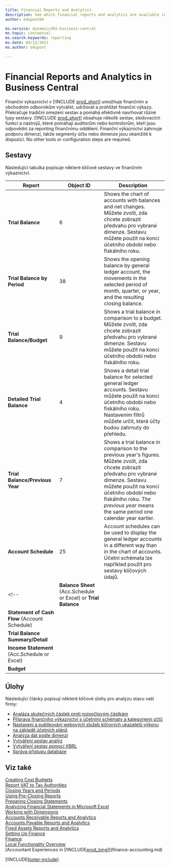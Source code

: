 ```yaml
---
title: Financial Reports and Analytics
description: See which financial reports and analytics are available in the standard version of Business Central so that you can keep track of your business.
author: edupont04

ms.service: dynamics365-business-central
ms.topic: conceptual
ms.search.keywords: reporting
ms.date: 04/12/2021
ms.author: edupont

---
```

# Financial Reports and Analytics in Business Central

Finanční výkaznictví v [!INCLUDE [prod_short](includes/prod_short.md)] umožňuje finančním a obchodním odborníkům vytvářet, udržovat a prohlížet finanční výkazy. Překračuje tradiční omezení sestav a pomáhá efektivně navrhovat různé typy sestavy. [!INCLUDE [prod_short](includes/prod_short.md)] obsahuje několik sestav, sledovacích funkcí a nástrojů, které pomáhají auditorům nebo kontrolorům, kteří jsou odpovědní za reporting finančnímu oddělení. Finanční výkaznictví zahrnuje podporu dimenzí, takže segmenty účtu nebo dimenze jsou okamžitě k dispozici. No other tools or configuration steps are required.

## Sestavy

Následující tabulka popisuje některé klíčové sestavy ve finančním výkaznictví.

| Report | Object ID | Description |
|--|--|--|
| **Trial Balance** | 6 | Shows the chart of accounts with balances and net changes. Můžete zvolit, zda chcete zobrazit předvahu pro vybrané dimenze. Sestavu můžete použít na konci účetního období nebo fiskálního roku. |
| **Trial Balance by Period** | 38 | Shows the opening balance by general ledger account, the movements in the selected period of month, quarter, or year, and the resulting closing balance. |
| **Trial Balance/Budget** | 9 | Shows a trial balance in comparison to a budget. Můžete zvolit, zda chcete zobrazit předvahu pro vybrané dimenze. Sestavu můžete použít na konci účetního období nebo fiskálního roku. |
| **Detailed Trial Balance** | 4 | Shows a detail trial balance for selected general ledger accounts. Sestavu můžete použít na konci účetního období nebo fiskálního roku. Nastavením filtrů můžete určit, které účty budou zahrnuty do přehledu. |
| **Trial Balance/Previous Year** | 7 | Shows a trial balance in comparison to the previous year's figures. Můžete zvolit, zda chcete zobrazit předvahu pro vybrané dimenze. Sestavu můžete použít na konci účetního období nebo fiskálního roku. *The previous year* means the same period one calendar year earlier. |
| **Account Schedule** | 25 | Account schedules can be used to display the general ledger accounts in a different way than in the chart of accounts. Účetní schémata lze například použít pro sestavy klíčových údajů. |
<!-- | **Balance Sheet** (Acc.Schedule or Excel) or **Trial Balance** |  |  |
| **Statement of Cash Flow** (Account Schedule) |  |  |
| **Trial Balance Summary/Detail** |  |  |
| **Income Statement** (Acc.Schedule or Excel) |  |  |
| **Budget** |  |  | -->

## Úlohy

Následující články popisují některé klíčové úlohy pro analýzu stavu vaší firmy:

* [Analáza skutečných částek proti rozpočtovým částkám](bi-how-analyze-actual-versus-budget.md)
* [Příprava finančního výkaznictví s účetními schématy a kategoriemi účtů](bi-how-work-account-schedule.md)
* [Nastavení a publikování webových služeb klíčových ukazatelů výkonu na základě účetních plánů](bi-how-to-set-up-and-publish-kpi-web-services-based-on-account-schedules.md)
* [Analýza dat podle dimenzí](bi-how-analyze-data-dimension.md)
* [Vytváření sestav analýz](bi-how-create-analysis-views-reports.md)
* [Vytváření sestav pomocí XBRL](bi-create-reports-with-xbrl.md)
* [Správa přístupu databáze](admin-data-access-intent.md)

## Viz také

[Creating Cost Budgets](finance-create-cost-budgets.md)  
[Report VAT to Tax Authorities](finance-how-report-vat.md)  
[Closing Years and Periods](year-close-years-periods.md)  
[Using Pre-Closing Reports](year-prepare-preclose-reports.md)  
[Preparing Closing Statements](year-prepare-close-statement.md)  
[Analyzing Financial Statements in Microsoft Excel](finance-analyze-excel.md)  
[Working with Dimensions](finance-dimensions.md)  
[Accounts Receivable Reports and Analytics](receivables-reports.md)  
[Accounts Payable Reports and Analytics](payables-reports.md)  
[Fixed Assets Reports and Analytics](fa-reports.md)  
[Setting Up Finance](finance-setup-finance.md)  
[Finance](finance.md)  
[Local Functionality Overview](about-localization.md)  
[Accountant Experiences in [!INCLUDE[prod_long](includes/prod_long.md)]](finance-accounting.md)


[!INCLUDE[footer-include](includes/footer-banner.md)]
